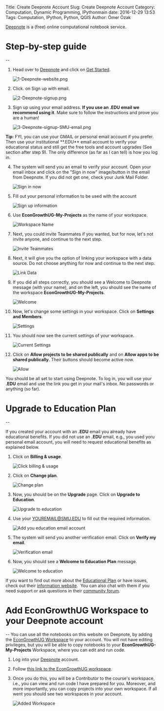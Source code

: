 Title: Create Deepnote Account
Slug: Create Deepnote Account
Category: Computation, Dynamic Programming, IPythonmain
date: 2016-12-29 13:53
Tags: Computation, IPython, Python, QGIS
Author: Ömer Özak


[Deepnote](https://deepnote.com/) is a (free) online computational notebook service.

# Step-by-step guide
--
1.  Head over to [Deepnote](https://deepnote.com/) and click on [Get Started](https://deepnote.com/sign-up). 
 
    ![1-Deepnote-website.png](../images/pics/canvas_uploaded_img/1-Deepnote-website.png)  
      
    
2.  Click. on Sign up with email.  

    ![2-Deepnote-signup.png](../images/pics/canvas_uploaded_img/2-Deepnote-signup.png)  
      
    
3.  Sign up using your email address. **If you use an .EDU email we recommend using it**. Make sure to follow the instructions and prove you are a human!  

    ![3-Deepnote-signup-SMU-email.png](../images/pics/canvas_uploaded_img/3-Deepnote-signup-SMU-email.png)  

<div class="alert alert-block alert-info">
<b>Tip:</b> FYI, you can use your GMAIL or personal email account if you prefer. Then use your institutional **.EDU** email account to verify your educational status and still get the free tools and account upgrades (See section after step 9). The only difference (as far as I can tell) is how you log in.
</div>
      
    
4.  The system will send you an email to verify your account. Open your email inbox and click on the "Sign in now" image/button in the email from Deepnote. If you did not get one, check your Junk Mail Folder.  

    ![Sign in now](../images/pics/canvas_uploaded_img/4-Deepnote-signup-email.png)  
      
    
5.  Fill out your personal information to be used with the account  

    ![Sign up information](../images/pics/canvas_uploaded_img/5-Deepnote-signup-info.png)  

6. Use **EconGrowthUG-My-Projects** as the name of your workspace.

    ![Workspace Name](../images/pics/canvas_uploaded_img/6-Deepnote-workspace.png)  

7. Next, you could invite Teammates if you wanted, but for now, let's not invite anyone, and continue to the next step.

    ![Invite Teammates](../images/pics/canvas_uploaded_img/7-Deepnote-invite-teammates.png)  

8. Next, it will give you the option of linking your workspace with a data source. Do not choose anything for now and continue to the next step.

    ![Link Data](../images/pics/canvas_uploaded_img/8-Deepnote-data-source.png)  

9. If you did all steps correctly, you should see a Welcome to Deepnote message (with your name), and on the left, you should see the name of the workspace **EconGrowthUG-My-Projects**.

    ![Welcome](../images/pics/canvas_uploaded_img/9-Deepnote-welcome-to-project.png)  

10. Now, let's change some settings in your workspace. Click on **Settings and Members**.

    ![Settings](../images/pics/canvas_uploaded_img/10-Deepnote-settings.png)  

11. You should now see the current settings of your workspace.

    ![Current Settings](../images/pics/canvas_uploaded_img/11-Deepnote-project-settings.png)  

12. Click on **Allow projects to be shared publically** and on **Allow apps to be shared publically**. Their buttons should become active now.

    ![Allow](../images/pics/canvas_uploaded_img/17-Deepnote-allow-public-sharing.png)  

You should be all set to start using Deepnote. To log in, you will use your **.EDU** email and use the link you get in your mail's inbox. No passwords or anything (so far). 

# Upgrade to Education Plan      
--
    
If you created your account with an **.EDU** email you already have educational benefits. If you did not use an **.EDU** email, e.g., you used yoru personal email account, you will need to request educational benefits as explained below.

1.  Click on **Billing & usage**.  

    ![Click billing & usage](../images/pics/canvas_uploaded_img/12-Deepnote-click-billing-and-usage.png)  
      
    
2.  Click on **Change plan**.  

    ![Change plan](../images/pics/canvas_uploaded_img/12-Deepnote-billing-and-usage.png)  
      
    
3.  Now, you should be on the **Upgrade** page. Click on **Upgrade to Education**.  

    ![Upgrade to education](../images/pics/canvas_uploaded_img/13-Deepnote-upgrade-education.png)  
      
    
4.  Use your YOUREMAIL@SMU.EDU to fill out the required information.  

    ![Add you education email account](../images/pics/canvas_uploaded_img/14-Deepnote-education-plan-email.png)  
      
    
5.  The system will send you another verification email. Click on **Verify my email**.  

    ![Verification email](../images/pics/canvas_uploaded_img/15-Deepnote-verification-email.png)  
      
    
6.  Now, you should see a **Welcome to Education Plan** message.  

    ![Welcome to education](../images/pics/canvas_uploaded_img/16-Deepnote-welcome-education-plan.png)  

If you want to find out more about the [Educational Plan](https://deepnote.com/docs/edu-verification) or have issues, check out their [information website](https://deepnote.com/docs/edu-verification).  You can also chat with them if you need support or ask questions in their [community forum](https://community.deepnote.com/home).

# Add EconGrowthUG Workspace to your Deepnote account
--
You can use all the notebooks on this website on Deepnote, by adding the [EconGrowthUG Workspace](https://deepnote.com/join-team?token=ef886be7ae3045c) to your account. You will not have editing privileges, but you will be able to copy notebooks to your **EconGrowthUG-My-Projects** Workspace, where you can edit and run code.

1. Log into your [Deepnote](https://deepnote.com/) account.
2. Follow [this link to the EconGrowthUG workspace](https://deepnote.com/join-team?token=ef886be7ae3045c).
3. Once you do this, you will be a Contributor to the course's workspace, i.e., you can view and run code I have prepared for you. Moreover, and more importantly, you can copy projects into your own workspace. If all went you should see two workspaces in your account.

     ![Added Workspace](../images/pics/canvas_uploaded_img/18-Deepnote-added-EconGrowthUG-workspace.png)  
